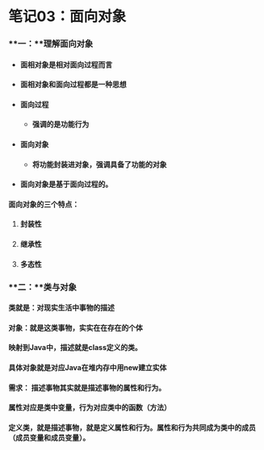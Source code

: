# 笔记03：面向对象

### **一：**理解面向对象

- #### 面相对象是相对面向过程而言

- #### 面相对象和面向过程都是一种思想

- #### 面向过程

  - #### 强调的是功能行为

- #### 面向对象

  - #### 将功能封装进对象，强调具备了功能的对象

- #### 面向对象是基于面向过程的。

#### 面向对象的三个特点：

1. #### 封装性

2. #### 继承性

3. #### 多态性

### **二：**类与对象



#### 类就是：对现实生活中事物的描述

#### 对象：就是这类事物，实实在在存在的个体



#### 映射到Java中，描述就是class定义的类。

#### 具体对象就是对应Java在堆内存中用new建立实体





#### 需求： 描述事物其实就是描述事物的属性和行为。

#### 属性对应是类中变量，行为对应类中的函数（方法）

#### 定义类，就是描述事物，就是定义属性和行为。属性和行为共同成为类中的成员（成员变量和成员变量）。